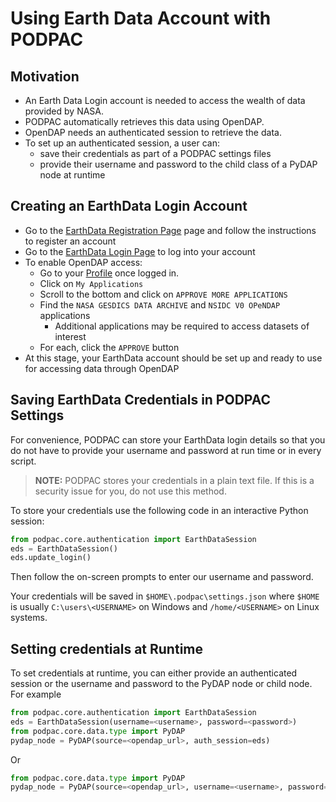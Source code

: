 # Using Earth Data Account with PODPAC
## Motivation
* An Earth Data Login account is needed to access the wealth of data provided by 
NASA. 
* PODPAC automatically retrieves this data using OpenDAP. 
* OpenDAP needs an authenticated session to retrieve the data. 
* To set up an authenticated session, a user can:
    * save their credentials as part of a PODPAC settings files
    * provide their username and password to the child class of a PyDAP node at runtime
   
## Creating an EarthData Login Account
* Go to the [EarthData Registration Page](https://urs.earthdata.nasa.gov/users/new)
  page and follow the instructions to register an account
* Go to the [EarthData Login Page](https://urs.earthdata.nasa.gov/) to log into
  your account
* To enable OpenDAP access: 
    * Go to your [Profile](https://urs.earthdata.nasa.gov/profile) once logged in.
    * Click on `My Applications`
    * Scroll to the bottom and click on `APPROVE MORE APPLICATIONS`
    * Find the `NASA GESDICS DATA ARCHIVE` and `NSIDC V0 OPeNDAP` applications
        * Additional applications may be required to access datasets of interest
    * For each, click the `APPROVE` button
* At this stage, your EarthData account should be set up and ready to use for
  accessing data through OpenDAP
    
## Saving EarthData Credentials in PODPAC Settings
For convenience, PODPAC can store your EarthData login details so that you do
not have to provide your username and password at run time or in every script. 

> **NOTE:** PODPAC stores your credentials in a plain text file. If this is
a security issue for you, do not use this method. 

To store your credentials use the following code in an interactive Python session: 
```python
from podpac.core.authentication import EarthDataSession
eds = EarthDataSession()
eds.update_login()
```
Then follow the on-screen prompts to enter our username and password. 

Your credentials will be saved in `$HOME\.podpac\settings.json`
where `$HOME` is usually `C:\users\<USERNAME>` on Windows and `/home/<USERNAME>`
on Linux systems. 

## Setting credentials at Runtime
To set credentials at runtime, you can either provide an authenticated session
or the username and password to the PyDAP node or child node. For example

```python
from podpac.core.authentication import EarthDataSession
eds = EarthDataSession(username=<username>, password=<password>)
from podpac.core.data.type import PyDAP
pydap_node = PyDAP(source=<opendap_url>, auth_session=eds)
```

Or 

```python
from podpac.core.data.type import PyDAP
pydap_node = PyDAP(source=<opendap_url>, username=<username>, password=<password>)
```
